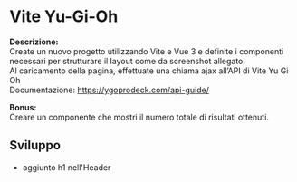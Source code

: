Vite Yu-Gi-Oh  
===

**Descrizione:**  
Create un nuovo progetto utilizzando Vite e Vue 3 e definite i componenti necessari per strutturare il layout come da screenshot allegato.  
Al caricamento della pagina, effettuate una chiama ajax all’API di Vite Yu Gi Oh  
Documentazione: https://ygoprodeck.com/api-guide/  

**Bonus:**  
Creare un componente che mostri il numero totale di risultati ottenuti.

## Sviluppo
- aggiunto h1 nell'Header